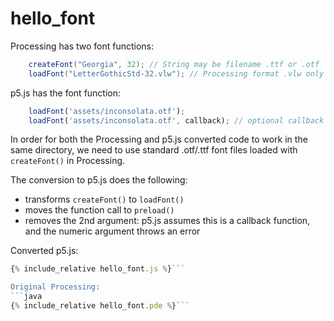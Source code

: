 

<script src="../p5/p5.min.js"></script>
<script src="hello_font.js"></script>

# hello_font

Processing has two font functions:
```java
    createFont("Georgia", 32); // String may be filename .ttf or .otf
    loadFont("LetterGothicStd-32.vlw"); // Processing format .vlw only
```

p5.js has the font function:
```javascript
    loadFont('assets/inconsolata.otf');
    loadFont('assets/inconsolata.otf', callback); // optional callback
```

In order for both the Processing and p5.js converted code to work in the same
directory, we need to use standard .otf/.ttf font files loaded with
`createFont()` in Processing.

The conversion to p5.js does the following:
- transforms `createFont()` to `loadFont()`
- moves the function call to `preload()`
- removes the 2nd argument: p5.js assumes this is a callback function,
    and the numeric argument throws an error


<main></main>

Converted p5.js:
```javascript
{% include_relative hello_font.js %}```

Original Processing:
```java
{% include_relative hello_font.pde %}```

